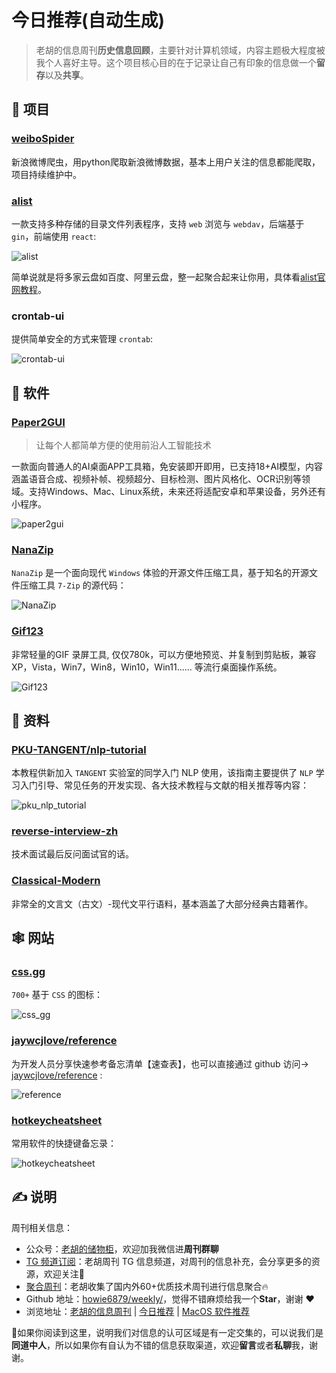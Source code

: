 # 今日推荐(自动生成)

> 老胡的信息周刊**历史信息回顾**，主要针对计算机领域，内容主题极大程度被我个人喜好主导。这个项目核心目的在于记录让自己有印象的信息做一个**留存**以及**共享**。


## 🎯 项目 

### [weiboSpider](https://github.com/dataabc/weiboSpider)

新浪微博爬虫，用python爬取新浪微博数据，基本上用户关注的信息都能爬取，项目持续维护中。 

### [alist](https://github.com/Xhofe/alist)

一款支持多种存储的目录文件列表程序，支持 `web` 浏览与 `webdav`，后端基于 `gin`，前端使用 `react`:

![alist](https://images-1252557999.file.myqcloud.com/uPic/alist-20220429094521145.png)

简单说就是将多家云盘如百度、阿里云盘，整一起聚合起来让你用，具体看[alist官网教程](https://alist-doc.nn.ci/docs/intro)。 

### crontab-ui

提供简单安全的方式来管理 `crontab`:

![crontab-ui](https://images-1252557999.file.myqcloud.com/uPic/crontab-ui.gif) 

## 🤖 软件 

### [Paper2GUI](https://github.com/Baiyuetribe/paper2gui)

> 让每个人都简单方便的使用前沿人工智能技术

一款面向普通人的AI桌面APP工具箱，免安装即开即用，已支持18+AI模型，内容涵盖语音合成、视频补帧、视频超分、目标检测、图片风格化、OCR识别等领域。支持Windows、Mac、Linux系统，未来还将适配安卓和苹果设备，另外还有小程序。

![paper2gui](https://images-1252557999.file.myqcloud.com/uPic/paper2gui.png) 

### [NanaZip](https://github.com/M2Team/NanaZip)

`NanaZip` 是一个面向现代 `Windows` 体验的开源文件压缩工具，基于知名的开源文件压缩工具 `7-Zip` 的源代码：

![NanaZip](https://images-1252557999.file.myqcloud.com/uPic/NanaZip.jpg) 

### [Gif123](https://github.com/aardio/Gif123)

非常轻量的GIF 录屏工具, 仅仅780k，可以方便地预览、并复制到剪贴板，兼容 XP，Vista，Win7，Win8，Win10，Win11...... 等流行桌面操作系统。

![Gif123](https://images-1252557999.file.myqcloud.com/uPic/FQabyv.jpg) 

## 👀 资料 

### [PKU-TANGENT/nlp-tutorial](https://github.com/PKU-TANGENT/nlp-tutorial)

本教程供新加入 `TANGENT` 实验室的同学入门 NLP 使用，该指南主要提供了 `NLP` 学习入门引导、常见任务的开发实现、各大技术教程与文献的相关推荐等内容：

![pku_nlp_tutorial](https://images-1252557999.file.myqcloud.com/uPic/pku_nlp_tutorial.jpg) 

### [reverse-interview-zh](https://github.com/yifeikong/reverse-interview-zh)

技术面试最后反问面试官的话。 

### [Classical-Modern](https://github.com/NiuTrans/Classical-Modern)

非常全的文言文（古文）-现代文平行语料，基本涵盖了大部分经典古籍著作。 

## 🕸 网站 

### [css.gg](https://css.gg/)

`700+` 基于 `CSS` 的图标：

![css_gg](https://images-1252557999.file.myqcloud.com/uPic/css_gg.jpg) 

### [jaywcjlove/reference](https://wangchujiang.com/reference/)

为开发人员分享快速参考备忘清单【速查表】，也可以直接通过 github 访问-> [jaywcjlove/reference](https://github.com/jaywcjlove/reference) :

![reference](https://images-1252557999.file.myqcloud.com/uPic/reference.png) 

### [hotkeycheatsheet](https://hotkeycheatsheet.com/zh)

常用软件的快捷键备忘录：

![hotkeycheatsheet](https://images-1252557999.file.myqcloud.com/uPic/hotkeycheatsheet.jpg) 

## ✍️ 说明

周刊相关信息：

- 公众号：[老胡的储物柜](https://images-1252557999.file.myqcloud.com/uPic/ETIbMe.jpg)，欢迎加我微信进**周刊群聊**
- [TG 频道订阅](https://t.me/howie_weekly)：老胡周刊 TG 信息频道，对周刊的信息补充，会分享更多的资源，欢迎关注👏
- [聚合周刊](https://www.fre321.com/weekly)：老胡收集了国内外60+优质技术周刊进行信息聚合🔥
- Github 地址：[howie6879/weekly/](https://github.com/howie6879/weekly/)，觉得不错麻烦给我一个**Star**，谢谢 ❤️
- 浏览地址：[老胡的信息周刊](https://weekly.howie6879.com) | [今日推荐](https://weekly.howie6879.com/recommend/index.html) | [MacOS 软件推荐](https://weekly.howie6879.com/soft/mac.html)

🙌如果你阅读到这里，说明我们对信息的认可区域是有一定交集的，可以说我们是**同道中人**，所以如果你有自认为不错的信息获取渠道，欢迎**留言**或者**私聊**我，谢谢。
